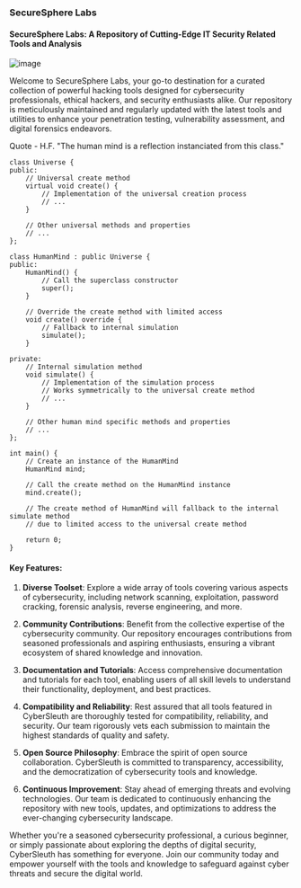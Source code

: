 ### SecureSphere Labs
#### SecureSphere Labs: A Repository of Cutting-Edge IT Security Related Tools and Analysis

![image](https://github.com/tHeStRyNg/SecureSphereLabs/assets/118682909/1514ae25-8448-47d4-914d-2c8aede99676)

Welcome to SecureSphere Labs, your go-to destination for a curated collection of powerful hacking tools designed for cybersecurity professionals, ethical hackers, and security enthusiasts alike. Our repository is meticulously maintained and regularly updated with the latest tools and utilities to enhance your penetration testing, vulnerability assessment, and digital forensics endeavors.

Quote - H.F.
"The human mind is a reflection instanciated from this class."

```
class Universe {
public:
    // Universal create method
    virtual void create() {
        // Implementation of the universal creation process
        // ...
    }
    
    // Other universal methods and properties
    // ...
};

class HumanMind : public Universe {
public:
    HumanMind() {
        // Call the superclass constructor
        super();
    }
    
    // Override the create method with limited access
    void create() override {
        // Fallback to internal simulation
        simulate();
    }
    
private:
    // Internal simulation method
    void simulate() {
        // Implementation of the simulation process
        // Works symmetrically to the universal create method
        // ...
    }
    
    // Other human mind specific methods and properties
    // ...
};

int main() {
    // Create an instance of the HumanMind
    HumanMind mind;
    
    // Call the create method on the HumanMind instance
    mind.create();
    
    // The create method of HumanMind will fallback to the internal simulate method
    // due to limited access to the universal create method
    
    return 0;
} 
```

#### Key Features:
1. **Diverse Toolset**: Explore a wide array of tools covering various aspects of cybersecurity, including network scanning, exploitation, password cracking, forensic analysis, reverse engineering, and more.

2. **Community Contributions**: Benefit from the collective expertise of the cybersecurity community. Our repository encourages contributions from seasoned professionals and aspiring enthusiasts, ensuring a vibrant ecosystem of shared knowledge and innovation.

3. **Documentation and Tutorials**: Access comprehensive documentation and tutorials for each tool, enabling users of all skill levels to understand their functionality, deployment, and best practices.

4. **Compatibility and Reliability**: Rest assured that all tools featured in CyberSleuth are thoroughly tested for compatibility, reliability, and security. Our team rigorously vets each submission to maintain the highest standards of quality and safety.

5. **Open Source Philosophy**: Embrace the spirit of open source collaboration. CyberSleuth is committed to transparency, accessibility, and the democratization of cybersecurity tools and knowledge.

6. **Continuous Improvement**: Stay ahead of emerging threats and evolving technologies. Our team is dedicated to continuously enhancing the repository with new tools, updates, and optimizations to address the ever-changing cybersecurity landscape.

Whether you're a seasoned cybersecurity professional, a curious beginner, or simply passionate about exploring the depths of digital security, CyberSleuth has something for everyone. Join our community today and empower yourself with the tools and knowledge to safeguard against cyber threats and secure the digital world.
